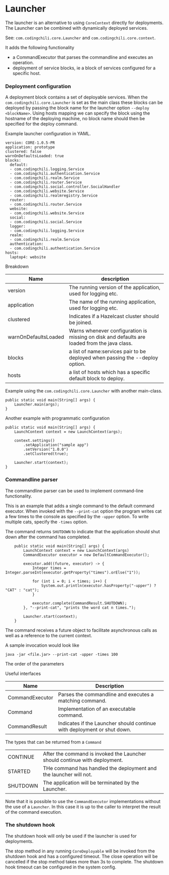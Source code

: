 # Launcher

The launcher is an alternative to using `CoreContext` directly for deployments. The Launcher can be combined with dynamically deployed services.

See: `com.codingchili.core.Launcher` and `com.codingchili.core.context`.

It adds the following functionality
- a CommandExecutor that parses the commandline and executes an operation.
- deployment of service blocks, ie a block of services configured for a specific host.

### Deployment configuration

A deployment block contains a set of deployable services. When the `com.codingchili.core.Launcher` is set as the main class
these blocks can be deployed by passing the block name for the launcher option `--deploy <blockName>`. Using hosts mapping we can specify
the block using the hostname of the deploying machine, no block name should then be specified for the deploy command.

Example launcher configuration in YAML.
```
version: CORE-1.0.5-PR
application: prototype
clustered: false
warnOnDefaultsLoaded: true
blocks:
  default:
  - com.codingchili.logging.Service
  - com.codingchili.authentication.Service
  - com.codingchili.realm.Service
  - com.codingchili.router.Service
  - com.codingchili.social.controller.SocialHandler
  - com.codingchili.website.Service
  - com.codingchili.realmregistry.Service
  router:
  - com.codingchili.router.Service
  website:
  - com.codingchili.website.Service
  social:
  - com.codingchili.social.Service
  logger:
  - com.codingchili.logging.Service
  realm:
  - com.codingchili.realm.Service
  authentication:
  - com.codingchili.authentication.Service
hosts:
  laptop4: website
```

Breakdown

|Name|description|
|---|---|
|version|The running version of the application, used for logging etc.|
|application|The name of the running application, used for logging etc.|
|clustered|Indicates if a Hazelcast cluster should be joined.|
|warnOnDefaultsLoaded|Warns whenever configuration is missing on disk and defaults are loaded from the java class.|
|blocks|a list of name:services pair to be deployed when passing the --deploy option.|
|hosts|a list of hosts which has a specific default block to deploy.|

Example using the `com.codingchili.core.Launcher` with another main-class.

```
public static void main(String[] args) {
    Launcher.main(args);
}
```

Another example with programmatic configuration
```
public static void main(String[] args) {
    LaunchContext context = new LaunchContext(args);
    
    context.settings()
        .setApplication("sample app")
        .setVersion("1.0.0")
        .setClustered(true);
    
    Launcher.start(context);    
}
```

### Commandline parser

The commandline parser can be used to implement command-line functionality.

This is an example that adds a single command to the default command executor. When invoked with the `--print-cat` option the program
writes cat a few times to the console as specified by the `-upper` option.
To write multiple cats, specify the `-times` option.

The command returns `SHUTDOWN` to indicate that the application should shut down after the command has completed. 

```
    public static void main(String[] args) {
        LaunchContext context = new LaunchContext(args)
        CommandExecutor executor = new DefaultCommandExecutor();
        
        executor.add((future, executor) -> {
            Integer times = Integer.parseInt(executor.getProperty("times").orElse("1"));
        
            for (int i = 0; i < times; i++) {
                System.out.println(executor.hasProperty("-upper") ? "CAT" : "cat");
            }
            
            executor.complete(CommandResult.SHUTDOWN);
        }, "--print-cat", "prints the word cat n times.");
        
        Launcher.start(context);
    }
```

The command receives a future object to facilitate asynchronous calls as
well as a reference to the current context.

A sample invocation would look like
```
java -jar <file.jar> --print-cat -upper -times 100
```

The order of the parameters 

Useful interfaces

|Name|Description|
|---|---|
|CommandExecutor|Parses the commandline and executes a matching command.|
|Command|Implementation of an executable command.|
|CommandResult|Indicates if the Launcher should continue with deployment or shut down.|

The types that can be returned from a `Command`

|||
|---|---|
|CONTINUE|After the command is invoked the Launcher should continue with deployment.|
|STARTED|THe command has handled the deployment and the launcher will not.|
|SHUTDOWN|The application will be terminated by the Launcher.|

Note that it is possible to use the `CommandExecutor` implementations without the use of a `Launcher`. In this case it is up to the caller to interpret the result of the command execution.


### The shutdown hook 
The shutdown hook will only be used if the launcher is used for deployments.

The stop method in any running `CoreDeployable` will be invoked from the shutdown hook and has a configured timeout. The close operation will be cancelled if the 
stop method takes more than 3s to complete. The shutdown hook timeout can be configured in the system config.